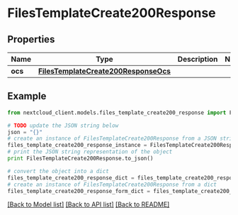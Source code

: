 # FilesTemplateCreate200Response


## Properties
Name | Type | Description | Notes
------------ | ------------- | ------------- | -------------
**ocs** | [**FilesTemplateCreate200ResponseOcs**](FilesTemplateCreate200ResponseOcs.md) |  | 

## Example

```python
from nextcloud_client.models.files_template_create200_response import FilesTemplateCreate200Response

# TODO update the JSON string below
json = "{}"
# create an instance of FilesTemplateCreate200Response from a JSON string
files_template_create200_response_instance = FilesTemplateCreate200Response.from_json(json)
# print the JSON string representation of the object
print FilesTemplateCreate200Response.to_json()

# convert the object into a dict
files_template_create200_response_dict = files_template_create200_response_instance.to_dict()
# create an instance of FilesTemplateCreate200Response from a dict
files_template_create200_response_form_dict = files_template_create200_response.from_dict(files_template_create200_response_dict)
```
[[Back to Model list]](../README.md#documentation-for-models) [[Back to API list]](../README.md#documentation-for-api-endpoints) [[Back to README]](../README.md)


